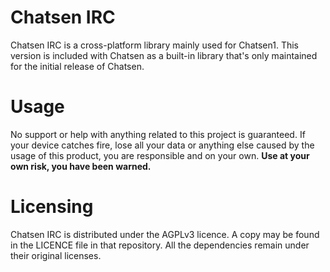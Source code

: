 # Chatsen IRC

Chatsen IRC is a cross-platform library mainly used for Chatsen1. This version is included with Chatsen as a built-in library that's only maintained for the initial release of Chatsen.

# Usage

No support or help with anything related to this project is guaranteed. If your device catches fire, lose all your data or anything else caused by the usage of this product, you are responsible and on your own.
**Use at your own risk, you have been warned.**

# Licensing

Chatsen IRC is distributed under the AGPLv3 licence. A copy may be found in the LICENCE file in that repository. All the dependencies remain under their original licenses.
